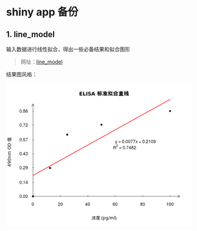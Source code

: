 #  shiny app 备份
## 1. line_model
输入数据进行线性拟合，得出一些必备结果和拟合图形  
> 网址：[line_model](https://x2yline.shinyapps.io/line_model/)

结果图风格：

![线性拟合图形](./line_model/line_model.png)